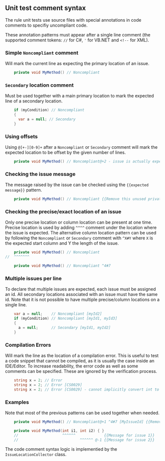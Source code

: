 ## Unit test comment syntax

The rule unit tests use source files with special annotations in code comments to specifiy uncompliant code.

These annotation patterns must appear after a single line comment (the supported comment tokens: `//` for C#, `'` for VB.NET and `<!--` for XML).

### Simple `Noncompliant` comment

Will mark the current line as expecting the primary location of an issue.

```cs
    private void MyMethod() // Noncompliant
```

### `Secondary` location comment

Must be used together with a main primary location to mark the expected line of a secondary location.

```cs
    if (myCondition) // Noncompliant
    {
      var a = null; // Secondary
    }
```

### Using offsets

Using `@[+-][0-9]+` after a `Noncompliant` or `Secondary` comment will mark the expected location to be offset by the given number of lines.

```cs
    private void MyMethod() // Noncompliant@+2 - issue is actually expected 2 lines after this comment
```

### Checking the issue message

The message raised by the issue can be checked using the `{{expected message}}` pattern.

```cs
    private void MyMethod() // Noncompliant {{Remove this unused private method}}
```

### Checking the precise/exact location of an issue

Only one precise location or column location can be present at one time. Precise location is used by adding `^^^^` comment under the location where the issue is expected. The alternative column location pattern can be used by following the `Noncompliant` or `Secondary` comment with `^X#Y` where `X` is the expected start column and Y the length of the issue.

```cs
    private void MyMethod() // Noncompliant
//  ^^^^^^^

    private void MyMethod() // Noncompliant ^4#7
```

### Multiple issues per line

To declare that multiple issues are expected, each issue must be assigned an id. All secondary locations associated with an issue must have the same id. Note that it is not possible to have multiple precise/column locations on a single line.

```cs
    var a = null;    // Noncompliant [myId2]
    if (myCondition) // Noncompliant [myId1, myId3]
    {
      a = null;      // Secondary [myId1, myId2]
    }
```

### Compilation Errors

Will mark the line as the location of a compilation error. This is useful to test a code snippet that cannot be compiled, as it is usually the case inside an IDE/Editor. To increase readability, the error code as well as some comments can be specified. These are ignored by the verification process.

```csharp
    string x = 2; // Error
    string x = 2; // Error [CS0029]
    string x = 2; // Error [CS0029] - cannot implicitly convert int to string
```

### Examples

Note that most of the previous patterns can be used together when needed.

```cs
    private void MyMethod() // Noncompliant@+1 ^4#7 [MyIssueId] {{Remove this unused private method}}

    private void MyMethod(int i1, int i2) { }
    //                    ^^^^^^             {{Message for issue 1}}
    //                            ^^^^^^ @-1 {{Message for issue 2}}
```

The code comment syntax logic is implementied by the `IssueLocationCollector` class.